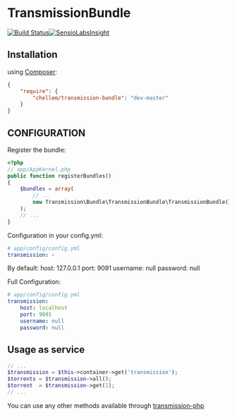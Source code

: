 # TransmissionBundle

[![Build Status](https://travis-ci.org/chellem/TransmissionBundle.svg?branch=master)](https://travis-ci.org/chellem/TransmissionBundle)[![SensioLabsInsight](https://insight.sensiolabs.com/projects/77fcc833-47bc-45c3-aaaf-1662a74f309d/mini.png)](https://insight.sensiolabs.com/projects/77fcc833-47bc-45c3-aaaf-1662a74f309d)

## Installation

using [Composer](https://getcomposer.org):

```json
{
    "require": {
        "chellem/transmission-bundle": "dev-master"
    }
}
```

## CONFIGURATION
Register the bundle:

```php
<?php
// app/AppKernel.php
public function registerBundles()
{
    $bundles = array(
        // ...
        new Transmission\Bundle\TransmissionBundle\TransmissionBundle(),
    );
    // ...
}
```

Configuration in your config.yml:

```yaml
# app/config/config.yml
transmission: ~
```
By default:
    host: 127.0.0.1
    port: 9091
    username: null
    password: null

Full Configuration:

```yaml
# app/config/config.yml
transmission:
    host: localhost
    port: 9091
    username: null
    password: null
```


## Usage as service

```php
// ...
$transmission = $this->container->get('transmission');
$torrents = $transmission->all();
$torrent  = $transmission->get(1);
// ...
```

You can use any other methods available through [transmission-php](https://github.com/kleiram/transmission-php)